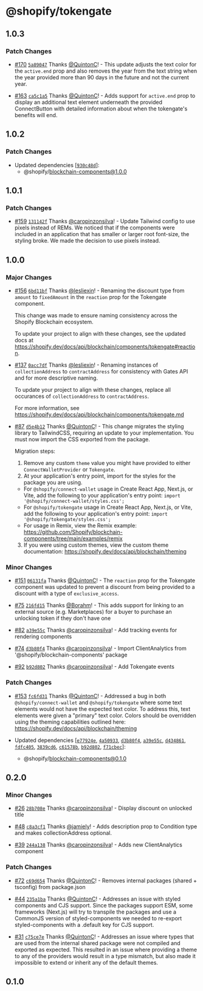 # @shopify/tokengate

## 1.0.3

### Patch Changes

- [#170](https://github.com/Shopify/blockchain-components/pull/170) [`5a89047`](https://github.com/Shopify/blockchain-components/commit/5a89047f85688c6d4387b44ab01df2b9ac4e44a9) Thanks [@QuintonC](https://github.com/QuintonC)! - This update adjusts the text color for the `active.end` prop and also removes the year from the text string when the year provided more than 90 days in the future and not the current year.

- [#163](https://github.com/Shopify/blockchain-components/pull/163) [`ca5c1a5`](https://github.com/Shopify/blockchain-components/commit/ca5c1a57568fa83441da2039be18cb8257a7d60f) Thanks [@QuintonC](https://github.com/QuintonC)! - Adds support for `active.end` prop to display an additional text element underneath the provided ConnectButton with detailed information about when the tokengate's benefits will end.

## 1.0.2

### Patch Changes

- Updated dependencies [[`930c48d`](https://github.com/Shopify/blockchain-components/commit/930c48d9562ec74092a5cc83475416595e80f619)]:
  - @shopify/blockchain-components@1.0.0

## 1.0.1

### Patch Changes

- [#159](https://github.com/Shopify/blockchain-components/pull/159) [`131142f`](https://github.com/Shopify/blockchain-components/commit/131142fb33640687b8c8e8aa749a1d1d20440491) Thanks [@caropinzonsilva](https://github.com/caropinzonsilva)! - Update Tailwind config to use pixels instead of REMs. We noticed that if the components were included in an application that has smaller or larger root font-size, the styling broke. We made the decision to use pixels instead.

## 1.0.0

### Major Changes

- [#156](https://github.com/Shopify/blockchain-components/pull/156) [`6bd11bf`](https://github.com/Shopify/blockchain-components/commit/6bd11bf77f769865c8978b53e0f021ff1a6a8a63) Thanks [@lesliexin](https://github.com/lesliexin)! - Renaming the discount type from `amount` to `fixedAmount` in the `reaction` prop for the Tokengate component.

  This change was made to ensure naming consistency across the Shopify Blockchain ecosystem.

  To update your project to align with these changes, see the updated docs at https://shopify.dev/docs/api/blockchain/components/tokengate#reaction.

- [#137](https://github.com/Shopify/blockchain-components/pull/137) [`0acc7df`](https://github.com/Shopify/blockchain-components/commit/0acc7df6cacd265d70e5b9075f8d5446388bd5a6) Thanks [@lesliexin](https://github.com/lesliexin)! - Renaming instances of `collectionAddress` to `contractAddress` for consistency with Gates API and for more descriptive naming.

  To update your project to align with these changes, replace all occurances of `collectionAddress` to `contractAddress`.

  For more information, see https://shopify.dev/docs/api/blockchain/components/tokengate.md

- [#87](https://github.com/Shopify/blockchain-components/pull/87) [`d5e4b12`](https://github.com/Shopify/blockchain-components/commit/d5e4b126ffaa1ee7567e4750bb9cb5148de96472) Thanks [@QuintonC](https://github.com/QuintonC)! - This change migrates the styling library to TailwindCSS, requiring an update to your implementation. You must now import the CSS exported from the package.

  Migration steps:

  1. Remove any custom `theme` value you might have provided to either `ConnectWalletProvider` or `Tokengate`.
  2. At your application's entry point, import for the styles for the package you are using.

  - For `@shopify/connect-wallet` usage in Create React App, Next.js, or Vite, add the following to your application's entry point: `import '@shopify/connect-wallet/styles.css';`
  - For `@shopify/tokengate` usage in Create React App, Next.js, or Vite, add the following to your application's entry point: `import '@shopify/tokengate/styles.css';`
  - For usage in Remix, view the Remix example: https://github.com/Shopify/blockchain-components/tree/main/examples/remix

  3. If you were using custom themes, view the custom theme documentation: https://shopify.dev/docs/api/blockchain/theming

### Minor Changes

- [#151](https://github.com/Shopify/blockchain-components/pull/151) [`06131fa`](https://github.com/Shopify/blockchain-components/commit/06131fa4cfc2b2d0431333c053c7e4bf1e14a8c2) Thanks [@QuintonC](https://github.com/QuintonC)! - The `reaction` prop for the Tokengate component was updated to prevent a discount from being provided to a discount with a type of `exclusive_access`.

- [#75](https://github.com/Shopify/blockchain-components/pull/75) [`216fd15`](https://github.com/Shopify/blockchain-components/commit/216fd1548cb0af875b91bddb9e6f1e4aa19f4441) Thanks [@Borahm](https://github.com/Borahm)! - This adds support for linking to an external source (e.g. Marketplaces) for a buyer to purchase an unlocking token if they don't have one

- [#82](https://github.com/Shopify/blockchain-components/pull/82) [`a39e55c`](https://github.com/Shopify/blockchain-components/commit/a39e55c8a7a58f36693212bf36b1a37a3a0462be) Thanks [@caropinzonsilva](https://github.com/caropinzonsilva)! - Add tracking events for rendering components

- [#74](https://github.com/Shopify/blockchain-components/pull/74) [`d3b80f4`](https://github.com/Shopify/blockchain-components/commit/d3b80f40d2f7f667d02d08507abe25f8234a18f1) Thanks [@caropinzonsilva](https://github.com/caropinzonsilva)! - Import ClientAnalytics from '@shopify/blockchain-components' package

- [#92](https://github.com/Shopify/blockchain-components/pull/92) [`b92d802`](https://github.com/Shopify/blockchain-components/commit/b92d80233316afe8eb9549f54724e0b89059936d) Thanks [@caropinzonsilva](https://github.com/caropinzonsilva)! - Add Tokengate events

### Patch Changes

- [#153](https://github.com/Shopify/blockchain-components/pull/153) [`fc6fd31`](https://github.com/Shopify/blockchain-components/commit/fc6fd31cca13821309f5c4c767080e4391f8c64f) Thanks [@QuintonC](https://github.com/QuintonC)! - Addressed a bug in both `@shopify/connect-wallet` and `@shopify/tokengate` where some text elements would not have the expected text color. To address this, text elements were given a "primary" text color. Colors should be overridden using the theming capabilities outlined here: https://shopify.dev/docs/api/blockchain/theming

- Updated dependencies [[`e77924e`](https://github.com/Shopify/blockchain-components/commit/e77924e247f45efe331b540aca22b62d4e700999), [`4a50933`](https://github.com/Shopify/blockchain-components/commit/4a5093341f0c97db94b96974b65a86bfda84c4c4), [`d3b80f4`](https://github.com/Shopify/blockchain-components/commit/d3b80f40d2f7f667d02d08507abe25f8234a18f1), [`a39e55c`](https://github.com/Shopify/blockchain-components/commit/a39e55c8a7a58f36693212bf36b1a37a3a0462be), [`d434861`](https://github.com/Shopify/blockchain-components/commit/d43486128778301dfdb62ed68ca6f899fa267e2e), [`fdfc405`](https://github.com/Shopify/blockchain-components/commit/fdfc40547d68f0165c57c6ed9c591584c1dc494a), [`3839cd6`](https://github.com/Shopify/blockchain-components/commit/3839cd6293d239549688cff640b61a8045501be9), [`c61578b`](https://github.com/Shopify/blockchain-components/commit/c61578b4898754ea740130529a2e063beee04853), [`b92d802`](https://github.com/Shopify/blockchain-components/commit/b92d80233316afe8eb9549f54724e0b89059936d), [`f71cbec`](https://github.com/Shopify/blockchain-components/commit/f71cbec2bda512b71cab80e5ac21266c695444f7)]:
  - @shopify/blockchain-components@0.1.0

## 0.2.0

### Minor Changes

- [#26](https://github.com/Shopify/blockchain-components/pull/26) [`28b708e`](https://github.com/Shopify/blockchain-components/commit/28b708e19a8e4bfb700e77f0361a9c9e8581c759) Thanks [@caropinzonsilva](https://github.com/caropinzonsilva)! - Display discount on unlocked title

- [#48](https://github.com/Shopify/blockchain-components/pull/48) [`c8a3cf1`](https://github.com/Shopify/blockchain-components/commit/c8a3cf16955e090e7c74c1641640d613d7ec4f44) Thanks [@jamiely](https://github.com/jamiely)! - Adds description prop to Condition type and makes collectionAddress optional.

- [#39](https://github.com/Shopify/blockchain-components/pull/39) [`244a138`](https://github.com/Shopify/blockchain-components/commit/244a138c50cd3230c01ca7f097e4b0bc26e48bfd) Thanks [@caropinzonsilva](https://github.com/caropinzonsilva)! - Adds new ClientAnalytics component

### Patch Changes

- [#72](https://github.com/Shopify/blockchain-components/pull/72) [`c69d654`](https://github.com/Shopify/blockchain-components/commit/c69d654fd46d72ee53c8775dc254d3888670aaed) Thanks [@QuintonC](https://github.com/QuintonC)! - Removes internal packages (shared + tsconfig) from package.json

- [#44](https://github.com/Shopify/blockchain-components/pull/44) [`235a1ba`](https://github.com/Shopify/blockchain-components/commit/235a1baec8900cd1d6ea92c5e3ee08c17e8309b0) Thanks [@QuintonC](https://github.com/QuintonC)! - Addresses an issue with styled components and CJS support. Since the packages support ESM, some frameworks (Next.js) will try to transpile the packages and use a CommonJS version of styled-components we needed to re-export styled-components with a .default key for CJS support.

- [#31](https://github.com/Shopify/blockchain-components/pull/31) [`c75ce7e`](https://github.com/Shopify/blockchain-components/commit/c75ce7eb002a1eec43cd5939eebd75d749e0f4d8) Thanks [@QuintonC](https://github.com/QuintonC)! - Addresses an issue where types that are used from the internal shared package were not compiled and exported as expected. This resulted in an issue where providing a theme to any of the providers would result in a type mismatch, but also made it impossible to extend or inherit any of the default themes.

## 0.1.0
